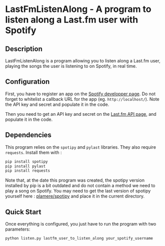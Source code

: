 # LastFmListenAlong - A program to listen along a Last.fm user with Spotify

## Description

LastFmListenAlong is a program allowing you to listen along a Last.fm user, playing the songs the user is listening to on Spotify, in real time.

## Configuration

First, you have to register an app on the [Spotify developper page](https://developer.spotify.com/dashboard/).
Do not forget to whitelist a callback URL for the app (eg. `http://localhost/`). Note the API key and secret and populate it in the code.

Then you need to get an API key and secret on the [Last.fm API page](https://www.last.fm/api/account/create), and populate it in the code.

## Dependencies

This program relies on the `spotipy` and `pylast` libraries. They also require `requests`. Install them with :

```bash
pip install spotipy
pip install pylast
pip install requests
```

Note that, at the date this program was created, the spotipy version installed by pip is a bit outdated and do not contain a method we need to play a song on Spotify.
You may need to get the last version of spotipy yourself here : [plamere/spotipy](https://github.com/plamere/spotipy) and place it in the current directory.


## Quick Start

Once everything is configured, you just have to run the program with two parameters:

```bash
python listen.py lastfm_user_to_listen_along your_spotify_username
```
